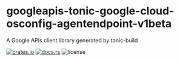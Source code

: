 # googleapis-tonic-google-cloud-osconfig-agentendpoint-v1beta

A Google APIs client library generated by tonic-build

[![crates.io](https://img.shields.io/crates/v/googleapis-tonic-google-cloud-osconfig-agentendpoint-v1beta)](https://crates.io/crates/googleapis-tonic-google-cloud-osconfig-agentendpoint-v1beta)
[![docs.rs](https://img.shields.io/docsrs/googleapis-tonic-google-cloud-osconfig-agentendpoint-v1beta)](https://docs.rs/googleapis-tonic-google-cloud-osconfig-agentendpoint-v1beta)
![license](https://img.shields.io/crates/l/googleapis-tonic-google-cloud-osconfig-agentendpoint-v1beta)
